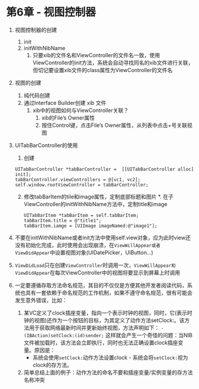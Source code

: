 # 第6章 - 视图控制器
1. 视图控制器的创建
	1. init
	2. initWithNibName
		1. 只要xib的文件名和ViewController的文件名一致，使用ViewController的init方法，系统会自动寻找同名的xib文件进行关联，但切记要设置xib文件的class属性为ViewController的文件名
2. 视图的创建
	1. 纯代码创建
	2. 通过Interface Builder创建 xib 文件
		1. xib中的视图如何与ViewController关联？
			1. xib的File’s Owner属性
			2. 按住Control键，点击File’s Owner属性，从列表中点击+号关联视图
3. UITabBarController的使用
	1. 创建
	```
	UITabBarController *tabBarController =  [[UITabBarController alloc] init];
	tabBarController.viewControllers = @[vc1, vc2];
	self.window.rootViewController = tabBarController;
	```
	2. 修改tabBarItem的tile和image属性，定制底部标题和图片
		*. 在子ViewController的initWithNibName方法中，定制title和image
		```
		UITabBarItem *tabBarItem = self.tabBarItem;
		tabBarItem.title = @"title1";
		tabBarItem.iamge = [UIImage imageNamed:@"image1"];
		```

4. 不要在initWithNibName或者init方法中使用self.view对象，应为此时view还没有初始化完成，此时使用会出现崩溃，在`ViewWillAppear或者ViewDidAppear`中设置视图对象(UIDatePicker，UIButton…)
5. `ViewDidLoad`只在创建`ViewController`时调用一次，`ViewWillAppear和ViewDidAppear`在每次ViewController中的视图将要显示到屏幕上时调用
6. 一定要遵循存取方法命名规范，其目的不仅仅是方便其他开发者阅读代码，系统也具有一套依赖于命名规范的工作机制，如果不遵守命名规范，很有可能会发生意外错误，比如：
	1. 某VC定义了clock插座变量，指向一个表示时钟的视图，同时，它(表示时钟的视图)还作为一个按钮的目标，为其定义了动作方法setClock:。该方法用于获取网络最新时间并更新始终视图，方法声明如下：
	`- (IBAction)setClock:(id)sender;`
	这样就会产生一个奇怪的问题：当NIB文件被加载时，该方法会立即执行，同时也无法正确设置clock插座变		量。原因是：
		* 	系统会使用`setClock:`动作方法设置clock - 系统会将`setClock:`视为clock的存方法。
	2. 简单总结上面的例子：动作方法的命名不要和插座变量/实例变量的存方法名称冲突

